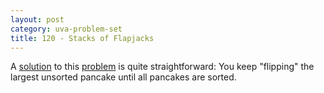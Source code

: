 ```yaml
---
layout: post
category: uva-problem-set
title: 120 - Stacks of Flapjacks
---
```


A
[solution](https://github.com/clchiou/uva-problem-set/blob/master/solved/120/120.cc)
to this
[problem](http://uva.onlinejudge.org/index.php?option=com_onlinejudge&Itemid=8&category=3&page=show_problem&problem=56)
is quite straightforward:
You keep "flipping" the largest unsorted pancake until all pancakes are sorted.
